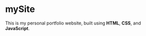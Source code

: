 # mySite
This is my personal portfolio website, built using **HTML**, **CSS**, and **JavaScript**.  
